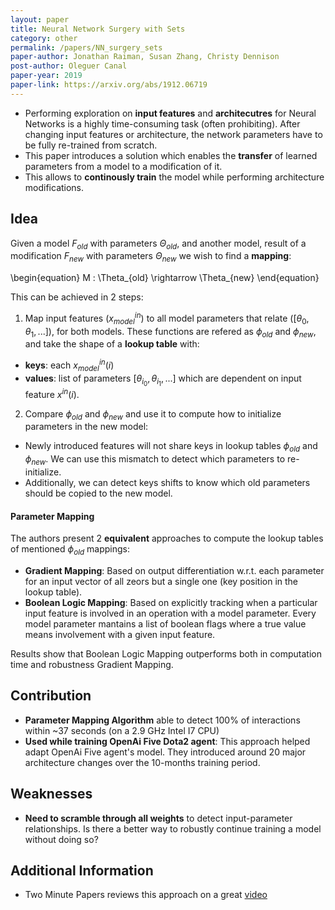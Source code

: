 ```yaml
---
layout: paper
title: Neural Network Surgery with Sets
category: other
permalink: /papers/NN_surgery_sets
paper-author: Jonathan Raiman, Susan Zhang, Christy Dennison
post-author: Oleguer Canal
paper-year: 2019
paper-link: https://arxiv.org/abs/1912.06719
---
```

<!--
Disclaimer and authorship:
This article is provided for free only for your personal informational and entertainment purposes. No commercial use of it is allowed.

Please note there might be mistakes. We would be grateful to receive (constructive) criticism if you spot any. You can reach us at: ai.campus.ai@gmail.com or directly open an issue on our github repo: https://github.com/CampusAI/CampusAI.github.io

If considering to use the text please cite the original author/s of the lecture/paper.
Furthermore, please acknowledge our work by adding a link to our website: https://campusai.github.io/ and citing our names: Oleguer Canal and Federico Taschin.
-->

- Performing exploration on **input features** and **architecutres** for Neural Networks is a highly time-consuming task (often prohibiting).
After changing input features or architecture, the network parameters have to be fully re-trained from scratch.
- This paper introduces a solution which enables the **transfer** of learned parameters from a model to a modification of it.
- This allows to **continously train** the model while performing architecture modifications.

## Idea
Given a model $F_{old}$ with parameters $\Theta_{old}$, and another model, result of a modification $F_{new}$ with parameters $\Theta_{new}$ we wish to find a **mapping**:

\begin{equation}
M : \Theta_{old} \rightarrow \Theta_{new}
\end{equation}

This can be achieved in 2 steps:

1. Map input features ($x_{model}^{in}$) to all model parameters that relate ($[\theta_{0}, \theta_{1}, ...]$), for both models.
These functions are refered as $\phi_{old}$ and $\phi_{new}$, and take the shape of a **lookup table** with:
- **keys**: each $x_{model}^{in}(i)$
- **values**: list of parameters $[\theta_{i_0}, \theta_{i_1}, ...]$ which are dependent on input feature $x^{in}(i)$.

2. Compare $\phi_{old}$ and $\phi_{new}$ and use it to compute how to initialize parameters in the new model:
- Newly introduced features will not share keys in lookup tables $\phi_{old}$ and $\phi_{new}$. We can use this mismatch to detect which parameters to re-initialize.
- Additionally, we can detect keys shifts to know which old parameters should be copied to the new model.


<!-- {% include figure.html url="/assets/images/[PATH]" description="[DESCRIPTION]" %} -->

#### Parameter Mapping
The authors present 2 **equivalent** approaches to compute the lookup tables of mentioned $\phi_{old}$ mappings:
- **Gradient Mapping**: Based on output differentiation w.r.t. each parameter for an input vector of all zeors but a single one (key position in the lookup table).
- **Boolean Logic Mapping**: Based on explicitly tracking when a particular input feature is involved in an operation with a model parameter. Every model parameter mantains a list of boolean flags where a true value means involvement with a given input feature.

Results show that Boolean Logic Mapping outperforms both in computation time and robustness Gradient Mapping.

## Contribution
 - **Parameter Mapping Algorithm** able to detect 100% of interactions within ~37 seconds (on a 2.9 GHz Intel I7 CPU)
 - **Used while training OpenAi Five Dota2 agent**: This approach helped adapt OpenAi Five agent's model. They introduced around 20 major architecture changes over the 10-months training period.

## Weaknesses
 - **Need to scramble through all weights** to detect input-parameter relationships. Is there a better way to robustly continue training a model without doing so?

## Additional Information
- Two Minute Papers reviews this approach on a great [video](https://www.youtube.com/watch?v=62Q1NL4k8cI&t=0s)